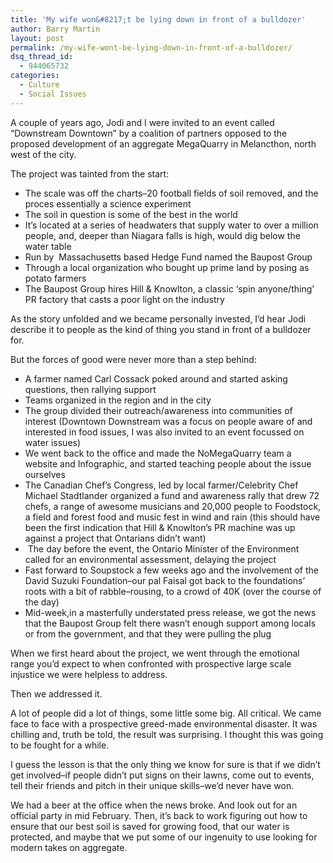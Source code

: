```yaml
---
title: 'My wife won&#8217;t be lying down in front of a bulldozer'
author: Barry Martin
layout: post
permalink: /my-wife-wont-be-lying-down-in-front-of-a-bulldozer/
dsq_thread_id:
  - 944065732
categories:
  - Culture
  - Social Issues
---
```

A couple of years ago, Jodi and I were invited to an event called &#8220;Downstream Downtown&#8221; by a coalition of partners opposed to the proposed development of an aggregate MegaQuarry in Melancthon, north west of the city.

The project was tainted from the start:

*   The scale was off the charts–20 football fields of soil removed, and the proces essentially a science experiment
*   The soil in question is some of the best in the world
*   It&#8217;s located at a series of headwaters that supply water to over a million people, and, deeper than Niagara falls is high, would dig below the water table
*   Run by  Massachusetts based Hedge Fund named the Baupost Group
*   Through a local organization who bought up prime land by posing as potato farmers
*   The Baupost Group hires Hill & Knowlton, a classic &#8216;spin anyone/thing&#8217; PR factory that casts a poor light on the industry

As the story unfolded and we became personally invested, I&#8217;d hear Jodi describe it to people as the kind of thing you stand in front of a bulldozer for.

But the forces of good were never more than a step behind:

*   A farmer named Carl Cossack poked around and started asking questions, then rallying support
*   Teams organized in the region and in the city
*   The group divided their outreach/awareness into communities of interest (Downtown Downstream was a focus on people aware of and interested in food issues, I was also invited to an event focussed on water issues)
*   We went back to the office and made the NoMegaQuarry team a website and Infographic, and started teaching people about the issue ourselves
*   The Canadian Chef&#8217;s Congress, led by local farmer/Celebrity Chef Michael Stadtlander organized a fund and awareness rally that drew 72 chefs, a range of awesome musicians and 20,000 people to Foodstock, a field and forest food and music fest in wind and rain (this should have been the first indication that Hill & Knowlton&#8217;s PR machine was up against a project that Ontarians didn&#8217;t want)
*    The day before the event, the Ontario Minister of the Environment called for an environmental assessment, delaying the project
*   Fast forward to Soupstock a few weeks ago and the involvement of the David Suzuki Foundation–our pal Faisal got back to the foundations&#8217; roots with a bit of rabble–rousing, to a crowd of 40K (over the course of the day)
*   Mid-week,in a masterfully understated press release, we got the news that the Baupost Group felt there wasn&#8217;t enough support among locals or from the government, and that they were pulling the plug

When we first heard about the project, we went through the emotional range you&#8217;d expect to when confronted with prospective large scale injustice we were helpless to address.

Then we addressed it.

A lot of people did a lot of things, some little some big. All critical. We came face to face with a prospective greed-made environmental disaster. It was chilling and, truth be told, the result was surprising. I thought this was going to be fought for a while.

I guess the lesson is that the only thing we know for sure is that if we didn&#8217;t get involved–if people didn&#8217;t put signs on their lawns, come out to events, tell their friends and pitch in their unique skills–we&#8217;d never have won.

We had a beer at the office when the news broke. And look out for an official party in mid February. Then, it&#8217;s back to work figuring out how to ensure that our best soil is saved for growing food, that our water is protected, and maybe that we put some of our ingenuity to use looking for modern takes on aggregate.